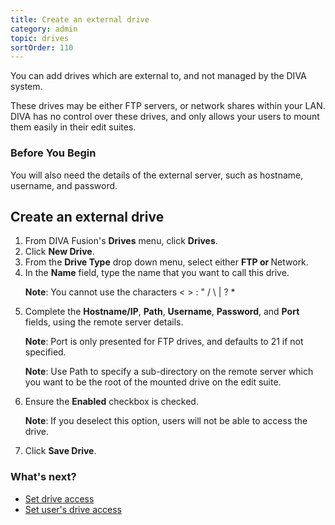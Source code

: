 ```yaml
---
title: Create an external drive
category: admin
topic: drives
sortOrder: 110
---
```


You can add drives which are external to, and not managed by the DIVA system.

These drives may be either FTP servers, or network shares within your LAN.
DIVA has no control over these drives, and only allows your users to mount them easily in their edit suites.

### Before You Begin

You will also need the details of the external server, such as hostname, username, and password.

## Create an external drive

<ol>

  <li>From DIVA Fusion's <strong>Drives</strong> menu, click <strong>Drives</strong>.</li>

  <li>Click <strong>New Drive</strong>.</li>

  <li>From the <strong>Drive Type</strong> drop down menu, select either <strong>FTP or </strong>Network.</li>

  <li>
    In the <strong>Name</strong> field, type the name that you want to call this drive.
    <p class="note"><strong>Note</strong>: You cannot use the characters < > : " / \ | ? * </p>
  </li>

  <li>
    Complete the <strong>Hostname/IP</strong>, <strong>Path</strong>, <strong>Username</strong>, <strong>Password</strong>, and <strong>Port</strong> fields, using the remote server details.
    <p class="note"><strong>Note</strong>: Port is only presented for FTP drives, and defaults to 21 if not specified.</p>
    <p class="note"><strong>Note</strong>: Use Path to specify a sub-directory on the remote server which you want to be the root of the mounted drive on the edit suite.</p>
  </li>

  <li>
    Ensure the <strong>Enabled</strong> checkbox is checked.
    <p class="note"><strong>Note</strong>: If you deselect this option, users will not be able to access the drive.</p>
  </li>

  <li>Click <strong>Save Drive</strong>.</li>

</ol>

### What's next?

- [Set drive access](/v2/articles/set-drive-access.html)
- [Set user's drive access](/v2/articles/set-user-drive-access.html)

